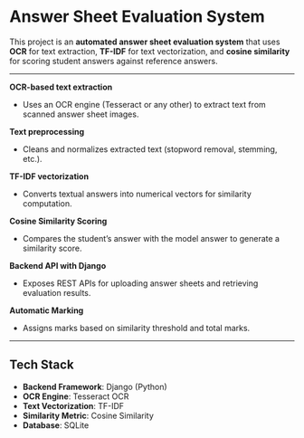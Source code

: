 # Answer Sheet Evaluation System

This project is an **automated answer sheet evaluation system** that uses **OCR** for text extraction, **TF-IDF** for text vectorization, and **cosine similarity** for scoring student answers against reference answers.

---


 **OCR-based text extraction**  
- Uses an OCR engine (Tesseract or any other) to extract text from scanned answer sheet images.  

 **Text preprocessing**  
- Cleans and normalizes extracted text (stopword removal, stemming, etc.).  

**TF-IDF vectorization**  
- Converts textual answers into numerical vectors for similarity computation.  

 **Cosine Similarity Scoring**  
- Compares the student’s answer with the model answer to generate a similarity score.  

 **Backend API with Django**  
- Exposes REST APIs for uploading answer sheets and retrieving evaluation results.  

 **Automatic Marking**  
- Assigns marks based on similarity threshold and total marks.

---

## Tech Stack

- **Backend Framework**: Django (Python)
- **OCR Engine**: Tesseract OCR
- **Text Vectorization**: TF-IDF 
- **Similarity Metric**: Cosine Similarity
- **Database**: SQLite 





